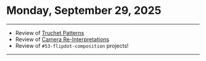 # Monday, September 29, 2025

---

* Review of [Truchet Patterns](https://openprocessing.org/class/100952/#/c/101942)
* Review of [Camera Re-Interpretations](https://openprocessing.org/class/100952/#/c/101930)
* Review of `#53-flipdot-composition` projects!

---

